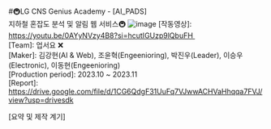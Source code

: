 #🚇LG CNS Genius Academy - [AI_PADS]<br>
지하철 혼잡도 분석 및 알림 웹 서비스🚇
![image](https://github.com/rkdgus0810/AI-PADS/assets/84117112/1f5b33d0-9bcc-4fe8-9bd6-dc321fe4c727)
[작동영상]: https://youtu.be/0AYyNVzy4B8?si=hcutIGUzp9lQbuFH <br>
[Team]: 업서요 ❌ <br>
[Maker]: 김강현(AI & Web), 조윤혁(Engeenioring), 박진우(Leader), 이승우(Electronic), 이동현(Engeenioring) <br>
[Production period]: 2023.10 ~ 2023.11<br>
[Report]: https://drive.google.com/file/d/1CG6QdgF31UuFq7VJwwACHVaHhqqa7FVJ/view?usp=drivesdk<br>

[요약 및 제작 계기]
